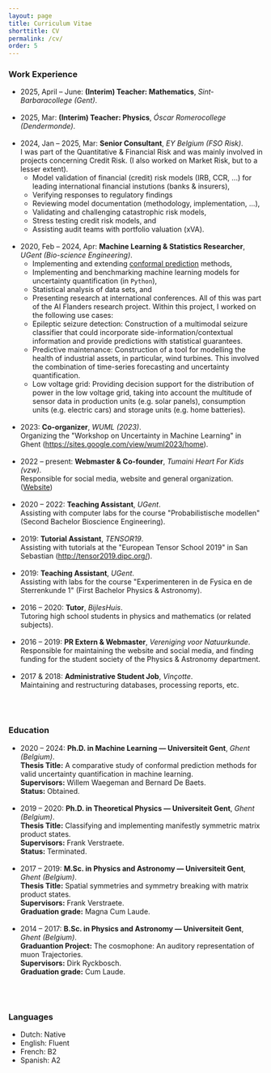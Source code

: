 ```yaml
---
layout: page
title: Curriculum Vitae
shorttitle: CV
permalink: /cv/
order: 5
---
```


<h3>Work Experience</h3>

* 2025, April &ndash; June: <b>(Interim) Teacher: Mathematics</b>, <i>Sint-Barbaracollege (Gent)</i>.
<br><br>  
* 2025, Mar: <b>(Interim) Teacher: Physics</b>, <i>Óscar Romerocollege (Dendermonde)</i>.
<br><br>  
* 2024, Jan &ndash; 2025, Mar: <b>Senior Consultant</b>, <i>EY Belgium (FSO Risk)</i>.<br>
    I was part of the Quantitative & Financial Risk and was mainly involved in projects concerning Credit Risk. (I also worked on Market Risk, but to a lesser extent).
    * Model validation of financial (credit) risk models (IRB, CCR, ...) for leading international financial instutions (banks & insurers),
    * Verifying responses to regulatory findings
    * Reviewing model documentation (methodology, implementation, ...),
    * Validating and challenging catastrophic risk models,
    * Stress testing credit risk models, and
    * Assisting audit teams with portfolio valuation (xVA).<br><br>
* 2020, Feb &ndash; 2024, Apr: <b>Machine Learning & Statistics Researcher</b>, <i>UGent (Bio-science Engineering)</i>.<br>
    * Implementing and extending <a href = "{{ site.baseurl }}/Theses/#PhD">conformal prediction</a> methods,
    * Implementing and benchmarking machine learning models for uncertainty quantification (in <code>Python</code>),
    * Statistical analysis of data sets, and
    * Presenting research at international conferences.
    All of this was part of the AI Flanders research project. Within this project, I worked on the following use cases:
    * Epileptic seizure detection: Construction of a multimodal seizure classifier that could incorporate side-information/contextual information and provide predictions with statistical guarantees.
    * Predictive maintenance: Construction of a tool for modelling the health of industrial assets, in particular, wind turbines. This involved the combination of time-series forecasting and uncertainty quantification.
    * Low voltage grid: Providing decision support for the distribution of power in the low voltage grid, taking into account the multitude of sensor data in production units (e.g. solar panels), consumption units (e.g. electric cars) and storage units (e.g. home batteries).<br><br>
* 2023: <b>Co-organizer</b>, <i>WUML (2023)</i>.<br>
    Organizing the "Workshop on Uncertainty in Machine Learning" in Ghent (<a href = "https://sites.google.com/view/wuml2023/home" target = "_blank">https://sites.google.com/view/wuml2023/home</a>).<br><br>
* 2022 &ndash; present: <b>Webmaster & Co-founder</b>, <i>Tumaini Heart For Kids (vzw)</i>.<br>
    Responsible for social media, website and general organization. (<a href = "https://tumaini-vzw.github.io/" target = "_blank" rel = "noopener">Website</a>)<br><br>
* 2020 &ndash; 2022: <b>Teaching Assistant</b>, <i>UGent</i>.<br>
    Assisting with computer labs for the course "Probabilistische modellen" (Second Bachelor Bioscience Engineering).<br><br>
* 2019: <b>Tutorial Assistant</b>, <i>TENSOR19</i>.<br>
    Assisting with tutorials at the "European Tensor School 2019" in San Sebastian (<a href = "http://tensor2019.dipc.org/" target = "_blank">http://tensor2019.dipc.org/</a>).<br><br>
* 2019: <b>Teaching Assistant</b>, <i>UGent</i>.<br>
    Assisting with labs for the course "Experimenteren in de Fysica en de Sterrenkunde 1" (First Bachelor Physics & Astronomy).<br><br>
* 2016 &ndash; 2020: <b>Tutor</b>, <i>BijlesHuis</i>.<br>
    Tutoring high school students in physics and mathematics (or related subjects).<br><br>
* 2016 &ndash; 2019: <b>PR Extern & Webmaster</b>, <i>Vereniging voor Natuurkunde</i>.<br>
    Responsible for maintaining the website and social media, and finding funding for the student society of the Physics & Astronomy department.<br><br>
* 2017 & 2018: <b>Administrative Student Job</b>, <i>Vinçotte</i>.<br>
    Maintaining and restructuring databases, processing reports, etc.<br><br>

<br>
<h3>Education</h3>

* 2020 &ndash; 2024: <b>Ph.D. in Machine Learning &mdash; Universiteit Gent</b>, <i>Ghent (Belgium)</i>.<br>
    <b>Thesis Title:</b> A comparative study of conformal prediction methods 
for valid uncertainty quantification in machine learning.<br>
    <b>Supervisors:</b> Willem Waegeman and Bernard De Baets.<br>
    <b>Status:</b> Obtained.<br><br>
* 2019 &ndash; 2020: <b>Ph.D. in Theoretical Physics &mdash; Universiteit Gent</b>, <i>Ghent (Belgium)</i>.<br>
    <b>Thesis Title:</b> Classifying and implementing manifestly symmetric 
matrix product states.<br>
    <b>Supervisors:</b> Frank Verstraete.<br>
    <b>Status:</b> Terminated.<br><br>
* 2017 &ndash; 2019: <b>M.Sc. in Physics and Astronomy &mdash; Universiteit Gent</b>, <i>Ghent (Belgium)</i>.<br>
    <b>Thesis Title:</b> Spatial symmetries and symmetry breaking with matrix 
product states.<br>
    <b>Supervisors:</b> Frank Verstraete.<br>
    <b>Graduation grade:</b> Magna Cum Laude.<br><br>
* 2014 &ndash; 2017: <b>B.Sc. in Physics and Astronomy &mdash; Universiteit Gent</b>, <i>Ghent (Belgium)</i>.<br>
    <b>Graduantion Project:</b> The cosmophone: An auditory representation of 
muon Trajectories.<br>
    <b>Supervisors:</b> Dirk Ryckbosch.<br>
    <b>Graduation grade:</b> Cum Laude.<br><br>

<br>
<h3>Languages</h3>

* Dutch: Native
* English: Fluent
* French: B2
* Spanish: A2